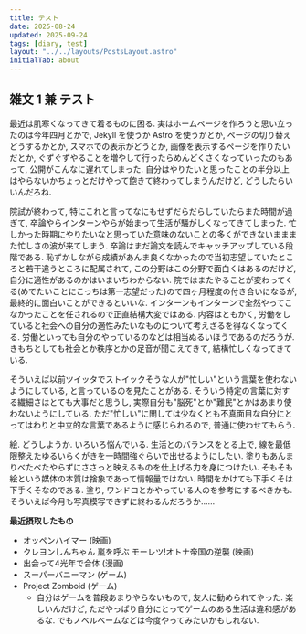 ```yaml
---
title: テスト
date: 2025-08-24
updated: 2025-09-24
tags: [diary, test]
layout: "../../layouts/PostsLayout.astro"
initialTab: about
---
```


## 雑文 1 兼 テスト

最近は肌寒くなってきて着るものに困る. 実はホームページを作ろうと思い立ったのは今年四月とかで, Jekyll を使うか Astro を使うかとか, ページの切り替えどうするかとか, スマホでの表示がどうとか, 画像を表示するページを作りたいだとか, ぐずぐずやることを増やして行ったらめんどくさくなっていったのもあって, 公開がこんなに遅れてしまった. 自分はやりたいと思ったことの半分以上はやらないかちょっとだけやって飽きて終わってしまうんだけど, どうしたらいいんだろね. 

院試が終わって, 特にこれと言ってなにもせずだらだらしていたらまた時間が過ぎて, 卒論やらインターンやらが始まって生活が騒がしくなってきてしまった. 忙しかった時期にやりたいなと思っていた意味のないことの多くができないまままた忙しさの波が来てしまう. 卒論はまだ論文を読んでキャッチアップしている段階である. 恥ずかしながら成績があんま良くなかったので当初志望していたところと若干違うところに配属されて, この分野はこの分野で面白くはあるのだけど, 自分に適性があるのかはいまいちわからない. 院ではまたやることが変わってくる(めでたいことにこっちは第一志望だった)ので四ヶ月程度の付き合いになるが, 最終的に面白いことができるといいな. インターンもインターンで全然やってこなかったことを任されるので正直結構大変ではある. 内容はともかく, 労働をしていると社会への自分の適性みたいなものについて考えざるを得なくなってくる. 労働といっても自分のやっているのなどは相当ぬるいほうであるのだろうが. きもちとしても社会とか秩序とかの足音が聞こえてきて, 結構忙しくなってきている. 

そういえば以前ツイッタでストイックそうな人が"忙しい"という言葉を使わないようにしている, と言っているのを見たことがある. そういう特定の言葉に対する繊細さはとても大事だと思うし, 実際自分も"脳死"とか"難民"とかはあまり使わないようにしている. ただ"忙しい"に関しては少なくとも不真面目な自分にとってはわりと中立的な言葉であるように感じられるので, 普通に使わせてもらう. 

絵. どうしようか. いろいろ悩んでいる. 生活とのバランスをとる上で, 線を最低限整えたゆるいらくがきを一時間強ぐらいで出せるようにしたい. 塗りもあんまりべたべたやらずにささっと映えるものを仕上げる力を身につけたい. そもそも絵という媒体の本質は捨象であって情報量ではない. 時間をかけても下手くそは下手くそなのである. 塗り, ワンドロとかやっている人のを参考にするべきかも. そういえば今月も写真模写できずに終わるんだろうか……

**最近摂取したもの**
- オッペンハイマー (映画)
- クレヨンしんちゃん 嵐を呼ぶ モーレツ!オトナ帝国の逆襲 (映画)
- 出会って4光年で合体 (漫画)
- スーパーバニーマン (ゲーム)
- Project Zomboid (ゲーム)
  - 自分はゲームを普段あまりやらないもので, 友人に勧められてやった. 楽しいんだけど, ただやっぱり自分にとってゲームのある生活は違和感があるな. でもノベルベームなどは今度やってみたいかもしれない. 